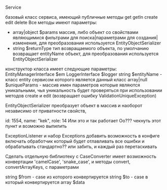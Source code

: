 Service

базовый класс сервиса, имеющий публичные методы get getIn create edit delete
Все методы имеют параметры:
- array|object $params массив, либо объект со свойствами являющимися фильтрами для поиска|параметрами для создания|изменения,
               для преобразования используется EntityObjectSerializer
- string $returnType тип возвращаемого объекта, по умолчанию возвращает entityName объект, для преобразования используется EntityObjectSerializer

конструктор класса имеет следующие параметры:
  EntityManagerInterface $em
  LoggerInterface $logger
  string $entityName - класс entity сервисом которого является данный класс
  array|null $uniqueParams - массив имен параметров которые являются уникальными, чья уникальность будет проверяться при использовании
                             методов create и edit (возвращает ошибку ValidationUniqueException)

EntityObjectSerializer
преобразует объект в массив и наоборот независимо от приватности свойств, 



id: 1554,
name: "kek",
role: 14
Или это и так работает Оо??? чекнуть этот пункт и возможно выпилить

ExceptionListener и набор Exceptions
добавить возможность в конфиге включать обработчик который будет отлавливать все ошибки и обрабатывать стандартно?? или забить, 
и каждый раз перетаскивать

Сделать отдельную библиотеку с CaseConverter имеет возможность конвертации
'camelCase', 'snake_case', и методы convert, convertArrayKeys, с параметрами

string $from - case из которого конвертируется
string $to - case в который конвертируется
array $data